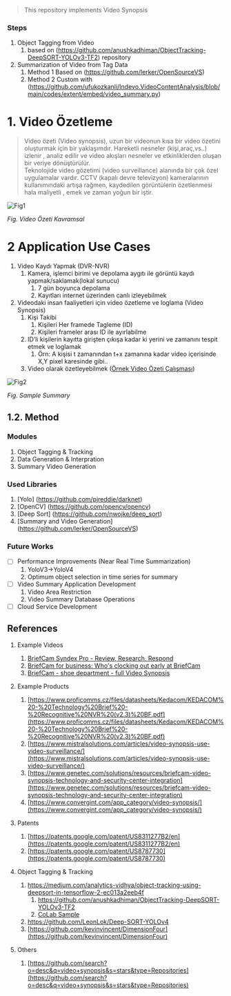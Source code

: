 > This repository implements Video Synopsis 
### Steps
1. Object Tagging from Video
	1. based on (https://github.com/anushkadhiman/ObjectTracking-DeepSORT-YOLOv3-TF2) repository
2. Summarization of Video from Tag Data
	1. Method 1 Based on (https://github.com/lerker/OpenSourceVS)
	2. Method 2 Custom with (https://github.com/ufukozkanli/Indevo.VideoContentAnalysis/blob/main/codes/extent/embed/video_summary.py)

# 1. Video Özetleme
> Video özeti (Video synopsis), uzun bir videonun kısa bir video özetini oluşturmak için bir yaklaşımdır. Hareketli nesneler (kişi,araç,vs..) izlenir , analiz edilir ve video akışları nesneler ve etkinliklerden oluşan bir veriye dönüştürülür.  
Teknolojide video gözetimi (video surveillance) alanında bir çok özel uygulamalar vardır. CCTV (kapalı devre televizyon) kameralarının kullanımındaki artışa rağmen, kaydedilen görüntülerin özetlenmesi hala maliyetli , emek ve zaman yoğun bir iştir.

![Fig1](https://i.ibb.co/Wpn3HhL/image.png)

*Fig. Video Özeti Kavramsal*

# 2 Application Use Cases
1. Video Kaydı Yapmak (DVR-NVR)
	1. Kamera, işlemci birimi ve depolama aygıtı ile görüntü kaydı yapmak/saklamak(lokal sunucu)
		1. 7 gün boyunca depolama
		2. Kayıtları internet üzerinden canlı izleyebilmek
2. Videodaki insan faaliyetleri için video özetleme ve loglama (Video Synopsis)
	1. Kişi Takibi
		1. Kişileri Her framede Tagleme (ID)
		2. Kişileri frameler arası ID ile ayırlabilme
	2. ID’li kişilerin kayıtta girişten çıkışa kadar ki yerini ve zamanını tespit etmek ve loglamak
		1. Örn: A kişisi  t zamanından t+x zamanına kadar video içerisinde X,Y pixel karesinde gibi..
	3. Video olarak özetleyebilmek ([Örnek Video Özeti Çalışması](https://www.youtube.com/watch?v=oezU4SkQFkU&ab_channel=BriefCam))
  
![Fig2](https://i.ibb.co/52pxM1B/image.png)

*Fig. Sample Summary*

## 1.2. Method
### Modules
 1. Object Tagging & Tracking
 2. Data Generation & Interpration
 3. Summary Video Generation

### Used Libraries
1. [Yolo] (https://github.com/pjreddie/darknet) 
2. [OpenCV] (https://github.com/opencv/opencv)
3. [Deep Sort] (https://github.com/nwojke/deep_sort)
4. [Summary and Video Generation] (https://github.com/lerker/OpenSourceVS)

### Future Works
- [ ] Performance Improvements (Near Real Time Summarization)
	1. YoloV3->YoloV4
	2. Optimum object selection in time series for summary
- [ ] Video Summary Application Development
	1. Video Area Restriction
	2. Video Summary Database Operations
- [ ] Cloud Service Development

## References
1.  Example Videos
	1. [BriefCam Syndex Pro - Review, Research, Respond](https://www.youtube.com/watch?v=oezU4SkQFkU)
	2.	  [BriefCam for business: Who's clocking out early at BriefCam](https://www.youtube.com/watch?v=lHhqFEeDk08&list=PLWqMrMMWGxu4EVTJx3LWFZuztpii0clhD)
	3. [BriefCam - shoe department - full Video Synopsis](https://www.youtube.com/watch?v=kFViLl9rDC0&list=PLWqMrMMWGxu6BA9DcOkO604IA-TUtuxLK)
2.  Example Products
	1. [https://www.proficomms.cz/files/datasheets/Kedacom/KEDACOM%20-%20Technology%20Brief%20-%20Recognitive%20NVR%20(v2.3)%20BF.pdf](https://www.proficomms.cz/files/datasheets/Kedacom/KEDACOM%20-%20Technology%20Brief%20-%20Recognitive%20NVR%20(v2.3)%20BF.pdf)
	2.  [https://www.mistralsolutions.com/articles/video-synopsis-use-video-surveillance/](https://www.mistralsolutions.com/articles/video-synopsis-use-video-surveillance/)
	3.  [https://www.genetec.com/solutions/resources/briefcam-video-synopsis-technology-and-security-center-integration](https://www.genetec.com/solutions/resources/briefcam-video-synopsis-technology-and-security-center-integration)  
	4.  [https://www.convergint.com/app_category/video-synopsis/](https://www.convergint.com/app_category/video-synopsis/)
3.  Patents
	1.  [https://patents.google.com/patent/US8311277B2/en](https://patents.google.com/patent/US8311277B2/en)  
	2.  [https://patents.google.com/patent/US8787730](https://patents.google.com/patent/US8787730)

4. Object Tagging & Tracking
	1. https://medium.com/analytics-vidhya/object-tracking-using-deepsort-in-tensorflow-2-ec013a2eeb4f
		1. https://github.com/anushkadhiman/ObjectTracking-DeepSORT-YOLOv3-TF2
		2. [CoLab Sample](https://colab.research.google.com/drive/1GYuZ8GKEzrKHuA-hRQzA_K1ZgCWKrHWp#scrollTo=53NkVCGue5Uo)
	2. https://github.com/LeonLok/Deep-SORT-YOLOv4
	3. [https://github.com/kevinvincent/DimensionFour](https://github.com/kevinvincent/DimensionFour)

5. Others
	 1.  [https://github.com/search?o=desc&q=video+synopsis&s=stars&type=Repositories](https://github.com/search?o=desc&q=video+synopsis&s=stars&type=Repositories)
	

